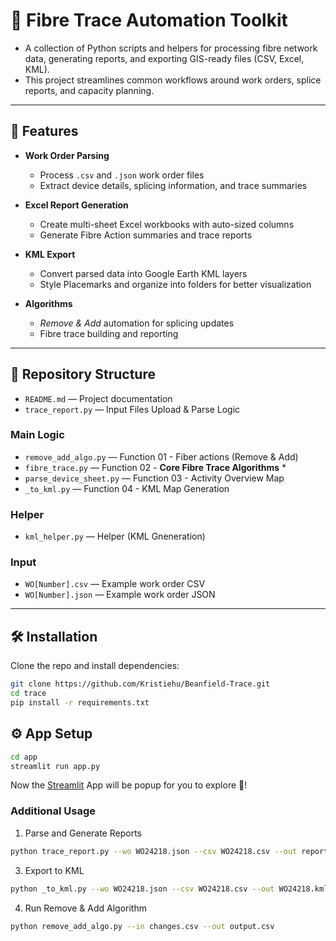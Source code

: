 # 📡 Fibre Trace Automation Toolkit

- A collection of Python scripts and helpers for processing fibre network data, generating reports, and exporting GIS-ready files (CSV, Excel, KML).  
- This project streamlines common workflows around work orders, splice reports, and capacity planning.

---

## 🚀 Features

- **Work Order Parsing**
  - Process `.csv` and `.json` work order files
  - Extract device details, splicing information, and trace summaries

- **Excel Report Generation**
  - Create multi-sheet Excel workbooks with auto-sized columns
  - Generate Fibre Action summaries and trace reports

- **KML Export**
  - Convert parsed data into Google Earth KML layers
  - Style Placemarks and organize into folders for better visualization

- **Algorithms**
  - *Remove & Add* automation for splicing updates
  - Fibre trace building and reporting

---

## 📂 Repository Structure
- `README.md` — Project documentation
- `trace_report.py` — Input Files Upload & Parse Logic
  
### Main Logic
- `remove_add_algo.py` — Function 01 -  Fiber actions (Remove & Add)
- `fibre_trace.py` — Function 02 -  **Core Fibre Trace Algorithms** *
- `parse_device_sheet.py` — Function 03 - Activity Overview Map
- `_to_kml.py` — Function 04 - KML Map Generation


### Helper
- `kml_helper.py` — Helper (KML Gneneration)

### Input
- `WO[Number].csv` — Example work order CSV
- `WO[Number].json` — Example work order JSON


---

## 🛠️ Installation

Clone the repo and install dependencies:

```bash
git clone https://github.com/Kristiehu/Beanfield-Trace.git
cd trace
pip install -r requirements.txt
```

## ⚙️ App Setup
```bash
cd app
streamlit run app.py
```
Now the [Streamlit](https://github.com/streamlit/streamlit) App will be popup for you to explore 🚀!

### Additional Usage
1. Parse and Generate Reports
```bash
python trace_report.py --wo WO24218.json --csv WO24218.csv --out report.xlsx
```

3. Export to KML
```bash
python _to_kml.py --wo WO24218.json --csv WO24218.csv --out WO24218.kml
```

4. Run Remove & Add Algorithm
```bash
python remove_add_algo.py --in changes.csv --out output.csv
```

